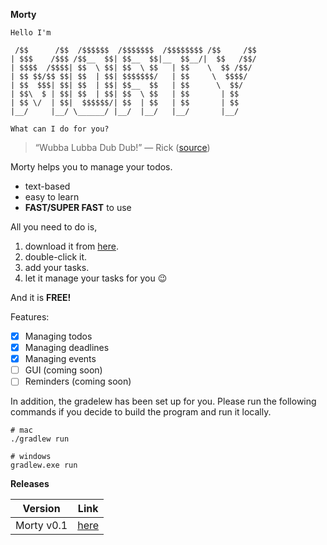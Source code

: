 **Morty**

```
Hello I'm

 /$$      /$$  /$$$$$$  /$$$$$$$  /$$$$$$$$ /$$     /$$
| $$$    /$$$ /$$__  $$| $$__  $$|__  $$__/|  $$   /$$/
| $$$$  /$$$$| $$  \ $$| $$  \ $$   | $$    \  $$ /$$/
| $$ $$/$$ $$| $$  | $$| $$$$$$$/   | $$     \  $$$$/
| $$  $$$| $$| $$  | $$| $$__  $$   | $$      \  $$/
| $$\  $ | $$| $$  | $$| $$  \ $$   | $$       | $$
| $$ \/  | $$|  $$$$$$/| $$  | $$   | $$       | $$
|__/     |__/ \______/ |__/  |__/   |__/       |__/

What can I do for you?
```

> “Wubba Lubba Dub Dub!” — Rick ([source](https://rickandmorty.fandom.com/wiki/Wubba_Lubba_dub-dub))

Morty helps you to manage your todos.

- text-based
- easy to learn
- **FAST/SUPER FAST** to use

All you need to do is,

1. download it from [here](https://github.com/rickkoh/ip/releases/tag/A-JUnit).
2. double-click it.
3. add your tasks.
4. let it manage your tasks for you 😉

And it is **FREE!**

Features:

- [x] Managing todos
- [x] Managing deadlines
- [x] Managing events
- [ ] GUI (coming soon)
- [ ] Reminders (coming soon)

In addition, the gradelew has been set up for you. Please run the following commands if you decide to build the program and run it locally.

```shell
# mac
./gradlew run

# windows
gradlew.exe run
```

**Releases**

| Version    | Link                                                       |
| ---------- | ---------------------------------------------------------- |
| Morty v0.1 | [here](https://github.com/rickkoh/ip/releases/tag/A-JUnit) |
